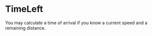 # TimeLeft
You may calculate a time of arrival if you know a current speed and a remaining distance.
